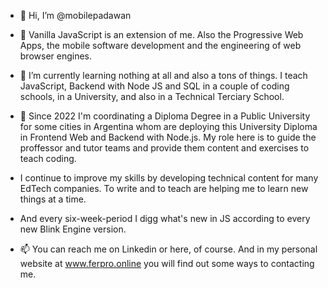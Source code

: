 - 👋 Hi, I’m @mobilepadawan
- 👀 Vanilla JavaScript is an extension of me. Also the Progressive Web Apps, the mobile software development and the engineering of web browser engines.

- 🌱 I’m currently learning nothing at all and also a tons of things. I teach JavaScript, Backend with Node JS and SQL in a couple of coding schools, in a University, and also in a Technical Terciary School. 

- 📆 Since 2022 I'm coordinating a Diploma Degree in a Public University for some cities in Argentina whom are deploying this University Diploma in Frontend Web and Backend with Node.js. My role here is to guide the proffessor and tutor teams and provide them content and exercises to teach coding.

- I continue to improve my skills by developing technical content for many EdTech companies. To write and to teach are helping me to learn new things at a time. 

- And every six-week-period I digg what's new in JS according to every new Blink Engine version.

- 📫 You can reach me on Linkedin or here, of course. And in my personal website at www.ferpro.online you will find out some ways to contacting me.

<!---
mobilepadawan/mobilepadawan is a ✨ special ✨ repository because its `README.md` (this file) appears on your GitHub profile.
You can click the Preview link to take a look at your changes.
--->
